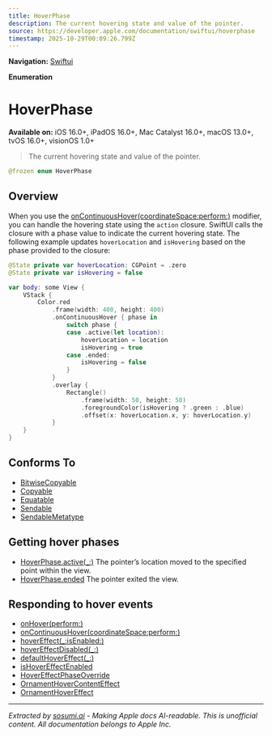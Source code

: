 ```yaml
---
title: HoverPhase
description: The current hovering state and value of the pointer.
source: https://developer.apple.com/documentation/swiftui/hoverphase
timestamp: 2025-10-29T00:09:26.799Z
---
```


**Navigation:** [Swiftui](/documentation/swiftui)

**Enumeration**

# HoverPhase

**Available on:** iOS 16.0+, iPadOS 16.0+, Mac Catalyst 16.0+, macOS 13.0+, tvOS 16.0+, visionOS 1.0+

> The current hovering state and value of the pointer.

```swift
@frozen enum HoverPhase
```

## Overview

When you use the [onContinuousHover(coordinateSpace:perform:)](/documentation/swiftui/view/oncontinuoushover(coordinatespace:perform:)) modifier, you can handle the hovering state using the `action` closure. SwiftUI calls the closure with a phase value to indicate the current hovering state. The following example updates `hoverLocation` and `isHovering` based on the phase provided to the closure:

```swift
@State private var hoverLocation: CGPoint = .zero
@State private var isHovering = false

var body: some View {
    VStack {
        Color.red
            .frame(width: 400, height: 400)
            .onContinuousHover { phase in
                switch phase {
                case .active(let location):
                    hoverLocation = location
                    isHovering = true
                case .ended:
                    isHovering = false
                }
            }
            .overlay {
                Rectangle()
                    .frame(width: 50, height: 50)
                    .foregroundColor(isHovering ? .green : .blue)
                    .offset(x: hoverLocation.x, y: hoverLocation.y)
            }
    }
}
```

## Conforms To

- [BitwiseCopyable](/documentation/Swift/BitwiseCopyable)
- [Copyable](/documentation/Swift/Copyable)
- [Equatable](/documentation/Swift/Equatable)
- [Sendable](/documentation/Swift/Sendable)
- [SendableMetatype](/documentation/Swift/SendableMetatype)

## Getting hover phases

- [HoverPhase.active(_:)](/documentation/swiftui/hoverphase/active(_:)) The pointer’s location moved to the specified point within the view.
- [HoverPhase.ended](/documentation/swiftui/hoverphase/ended) The pointer exited the view.

## Responding to hover events

- [onHover(perform:)](/documentation/swiftui/view/onhover(perform:))
- [onContinuousHover(coordinateSpace:perform:)](/documentation/swiftui/view/oncontinuoushover(coordinatespace:perform:))
- [hoverEffect(_:isEnabled:)](/documentation/swiftui/view/hovereffect(_:isenabled:))
- [hoverEffectDisabled(_:)](/documentation/swiftui/view/hovereffectdisabled(_:))
- [defaultHoverEffect(_:)](/documentation/swiftui/view/defaulthovereffect(_:))
- [isHoverEffectEnabled](/documentation/swiftui/environmentvalues/ishovereffectenabled)
- [HoverEffectPhaseOverride](/documentation/swiftui/hovereffectphaseoverride)
- [OrnamentHoverContentEffect](/documentation/swiftui/ornamenthovercontenteffect)
- [OrnamentHoverEffect](/documentation/swiftui/ornamenthovereffect)

---

*Extracted by [sosumi.ai](https://sosumi.ai) - Making Apple docs AI-readable.*
*This is unofficial content. All documentation belongs to Apple Inc.*
